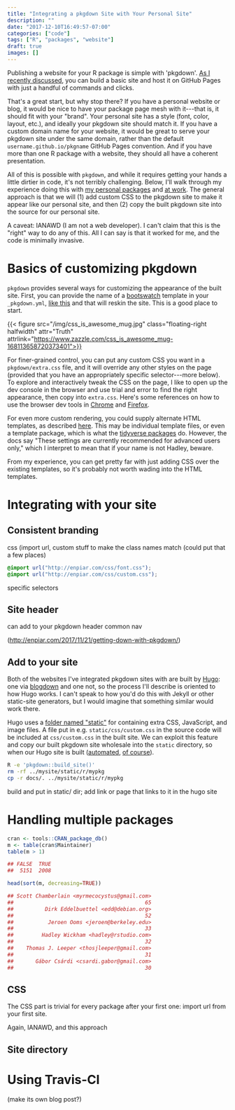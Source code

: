 ```yaml
---
title: "Integrating a pkgdown Site with Your Personal Site"
description: ""
date: "2017-12-10T16:49:57-07:00"
categories: ["code"]
tags: ["R", "packages", "website"]
draft: true
images: []
---
```


Publishing a website for your R package is simple with 'pkgdown'. [As I recently discussed](http://enpiar.com/2017/11/21/getting-down-with-pkgdown/), you can build a basic site and host it on GitHub Pages with just a handful of commands and clicks.

That's a great start, but why stop there? If you have a personal website or blog, it would be nice to have your package page mesh with it---that is, it should fit with your "brand". Your personal site has a style (font, color, layout, etc.), and ideally your pkgdown site should match it. If you have a custom domain name for your website, it would be great to serve your pkgdown site under the same domain, rather than the default `username.github.io/pkgname` GitHub Pages convention. And if you have more than one R package with a website, they should all have a coherent presentation.

All of this is possible with `pkgdown`, and while it requires getting your hands a little dirtier in code, it's not terribly challenging. Below, I'll walk through my experience doing this with [my personal packages](http://enpiar.com/r/) and [at work](http://crunch.io/r/). The general approach is that we will (1) add custom CSS to the pkgdown site to make it appear like our personal site, and then (2) copy the built pkgdown site into the source for our personal site.

A caveat: IANAWD (I am not a web developer). I can't claim that this is the "right" way to do any of this. All I can say is that it worked for me, and the code is minimally invasive.

# Basics of customizing pkgdown

`pkgdown` provides several ways for customizing the appearance of the built site. First, you can provide the name of a [bootswatch](https://bootswatch.com/) template in your `_pkgdown.yml`, [like this](https://github.com/hadley/pkgdown/blob/081639735104a03c01527f568a99f0ef7351433d/_pkgdown.yml#L3-L5) and that will reskin the site. This is a good place to start.

{{< figure src="/img/css_is_awesome_mug.jpg" class="floating-right halfwidth" attr="Truth" attrlink="https://www.zazzle.com/css_is_awesome_mug-168113658720373401">}}

For finer-grained control, you can put any custom CSS you want in a `pkgdown/extra.css` file, and it will override any other styles on the page (provided that you have an appropriately specific selector---more below). To explore and interactively tweak the CSS on the page, I like to open up the dev console in the browser and use trial and error to find the right appearance, then copy into `extra.css`. Here's some references on how to use the browser dev tools in [Chrome](https://developers.google.com/web/tools/chrome-devtools/inspect-styles/) and [Firefox](https://developer.mozilla.org/en-US/docs/Tools/Page_Inspector/How_to/Examine_and_edit_CSS).

For even more custom rendering, you could supply alternate HTML templates, as described [here](https://github.com/hadley/pkgdown/blob/081639735104a03c01527f568a99f0ef7351433d/R/build.r#L119-L139). This may be individual template files, or even a template package, which is what the [tidyverse packages](https://github.com/tidyverse/tidytemplate) do. However, the docs say "These settings are currently recommended for advanced users only," which I interpret to mean that if your name is not Hadley, beware.

From my experience, you can get pretty far with just adding CSS over the existing templates, so it's probably not worth wading into the HTML templates.

# Integrating with your site



## Consistent branding

css (import url, custom stuff to make the class names match (could put that a few places)

```css
@import url("http://enpiar.com/css/font.css");
@import url("http://enpiar.com/css/custom.css");
```

specific selectors

## Site header

can add to your pkgdown header common nav

(http://enpiar.com/2017/11/21/getting-down-with-pkgdown/)

## Add to your site

Both of the websites I've integrated pkgdown sites with are built by [Hugo](http://gohugo.io/): one via [blogdown](https://bookdown.org/yihui/blogdown/) and one not, so the process I'll describe is oriented to how Hugo works. I can't speak to how you'd do this with Jekyll or other static-site generators, but I would imagine that something similar would work there.

Hugo uses a [folder named "static"](https://gohugo.io/content-management/static-files/#readout) for containing extra CSS, JavaScript, and image files. A file put in e.g. `static/css/custom.css` in the source code will be included at `css/custom.css` in the built site. We can exploit this feature and copy our built pkgdown site wholesale into the `static` directory, so when our Hugo site is built ([automated](http://enpiar.com/2017/06/01/building-a-blogdown-site-with-travis-ci/), [of course](http://crunch.io/dev/blog/building-the-blog-on-travis/)).

```bash
R -e 'pkgdown::build_site()'
rm -rf ../mysite/static/r/mypkg
cp -r docs/. ../mysite/static/r/mypkg
```

build and put in static/ dir; add link or page that links to it in the hugo site

# Handling multiple packages

```r
cran <- tools::CRAN_package_db()
m <- table(cran$Maintainer)
table(m > 1)

## FALSE  TRUE
##  5151  2008

head(sort(m, decreasing=TRUE))

## Scott Chamberlain <myrmecocystus@gmail.com>
##                                          65
##          Dirk Eddelbuettel <edd@debian.org>
##                                          52
##           Jeroen Ooms <jeroen@berkeley.edu>
##                                          33
##         Hadley Wickham <hadley@rstudio.com>
##                                          32
##    Thomas J. Leeper <thosjleeper@gmail.com>
##                                          31
##       Gábor Csárdi <csardi.gabor@gmail.com>
##                                          30
```

## CSS

The CSS part is trivial for every package after your first one: import url from your first site.

Again, IANAWD, and this approach

## Site directory

# Using Travis-CI

(make its own blog post?)
